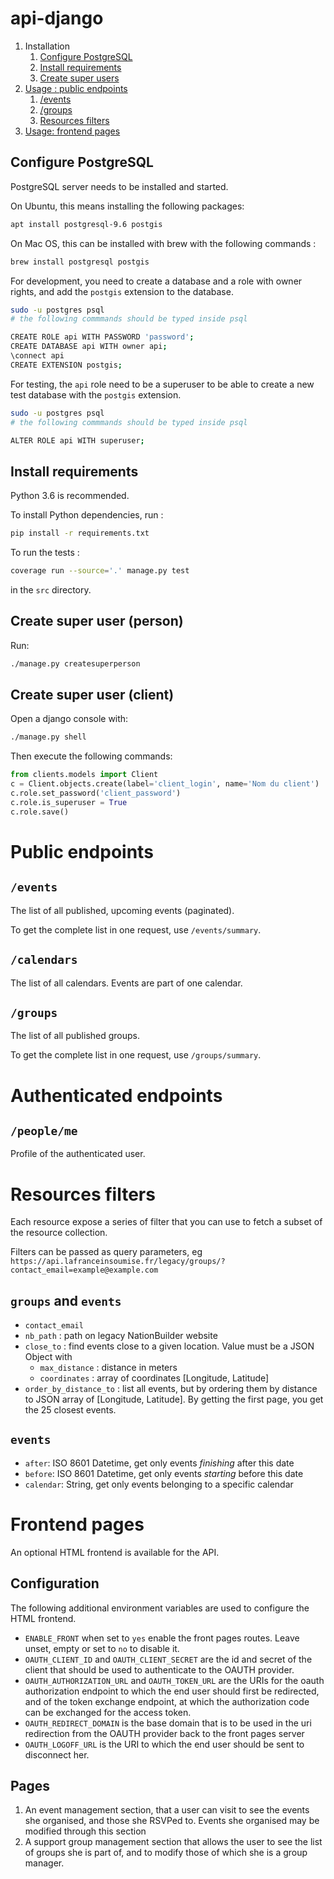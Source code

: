 api-django
==========

1. Installation
    1. [Configure PostgreSQL](#configure-postgresql)
    2. [Install requirements](#install-requirements)
    3. [Create super users](#create-super-user-person)
2. [Usage : public endpoints](#public-endpoints)
    1. [/events](#events)
    1. [/groups](#groups)
    2. [Resources filters](#resources-filters)
3. [Usage: frontend pages](#frontend-pages)

Configure PostgreSQL
--------------------

PostgreSQL server needs to be installed and started.

On Ubuntu, this means installing the following packages:

```bash
apt install postgresql-9.6 postgis
```

On Mac OS, this can be installed with brew with the following commands :

```bash
brew install postgresql postgis
```

For development, you need to create a database and a role with owner
rights, and add the `postgis` extension to the database.

```bash
sudo -u postgres psql
# the following commmands should be typed inside psql

CREATE ROLE api WITH PASSWORD 'password';
CREATE DATABASE api WITH owner api;
\connect api
CREATE EXTENSION postgis;
```

For testing, the `api` role need to be a superuser to be able to create
a new test database with the `postgis` extension.

```bash
sudo -u postgres psql
# the following commmands should be typed inside psql

ALTER ROLE api WITH superuser;
```

Install requirements
--------------------

Python 3.6 is recommended.

To install Python dependencies, run :

```bash
pip install -r requirements.txt
```

To run the tests :

```bash
coverage run --source='.' manage.py test
```

in the `src` directory.

Create super user (person)
--------------------------

Run:

```bash
./manage.py createsuperperson
```

Create super user (client)
--------------------------

Open a django console with:

```bash
./manage.py shell
```

Then execute the following commands:

```python
from clients.models import Client
c = Client.objects.create(label='client_login', name='Nom du client')
c.role.set_password('client_password')
c.role.is_superuser = True
c.role.save()
```

# Public endpoints

## `/events`

The list of all published, upcoming events (paginated).

To get the complete list in one request, use `/events/summary`.

## `/calendars`

The list of all calendars. Events are part of one calendar.

## `/groups`

The list of all published groups.

To get the complete list in one request, use `/groups/summary`.

# Authenticated endpoints

## `/people/me`

Profile of the authenticated user.

# Resources filters

Each resource expose a series of filter that you can use to fetch a subset of the resource collection.

Filters can be passed as query parameters, eg `https://api.lafranceinsoumise.fr/legacy/groups/?contact_email=example@example.com`

## `groups` and `events`

* `contact_email`
* `nb_path` : path on legacy NationBuilder website
* `close_to` : find events close to a given location. Value must be a JSON Object with
    * `max_distance` : distance in meters
    * `coordinates` : array of coordinates [Longitude, Latitude]
* `order_by_distance_to` : list all events, but by ordering them by distance to JSON array of [Longitude, Latitude]. By getting the first page, you get the 25 closest events.

## `events`

* `after`: ISO 8601 Datetime, get only events *finishing* after this date
* `before`: ISO 8601 Datetime, get only events *starting* before this date
* `calendar`: String, get only events belonging to a specific calendar

# Frontend pages

An optional HTML frontend is available for the API.

## Configuration

The following additional environment variables are used to configure the
HTML frontend.

* `ENABLE_FRONT` when set to `yes` enable the front pages routes. Leave
  unset, empty or set to `no` to disable it.
* `OAUTH_CLIENT_ID` and `OAUTH_CLIENT_SECRET` are the id and secret of
  the client that should be used to authenticate to the OAUTH provider.
* `OAUTH_AUTHORIZATION_URL` and `OAUTH_TOKEN_URL` are the URIs for the
  oauth authorization endpoint to which the end user should first be
  redirected, and of the token exchange endpoint, at which the
  authorization code can be exchanged for the access token.
* `OAUTH_REDIRECT_DOMAIN` is the base domain that is to be used in the
  uri redirection from the OAUTH provider back to the front pages server
* `OAUTH_LOGOFF_URL` is the URI to which the end user should be sent to
  disconnect her.

## Pages

1. An event management section, that a user can visit to see the events
   she organised, and those she RSVPed to. Events she organised may be
   modified through this section
2. A support group management section that allows the user to see the
   list of groups she is part of, and to modify those of which she is a
   group manager.
